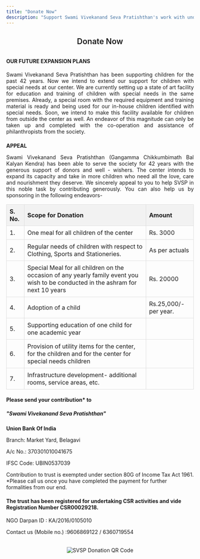 ```yaml
---
title: "Donate Now"
description: "Support Swami Vivekanand Seva Pratishthan's work with underprivileged children and women. Your donation makes a difference."
---
```


<h2 style="text-align: center; margin-bottom: 2rem; font-weight: 600;">Donate Now</h2>

#### OUR FUTURE EXPANSION PLANS

<p style="text-align: justify;">Swami Vivekanand Seva Pratishthan has been supporting children for the past 42 years. Now we intend to extend our support for children with special needs at our center. We are currently setting up a state of art facility for education and training of children with special needs in the same premises. Already, a special room with the required equipment and training material is ready and being used for our in-house children identified with special needs. Soon, we intend to make this facility available for children from outside the center as well. An endeavor of this magnitude can only be taken up and completed with the co-operation and assistance of philanthropists from the society.</p>

<h4 style="margin-top:1.5em; margin-bottom: 1em;">APPEAL</h4>

<p style="text-align: justify;">Swami Vivekanand Seva Pratishthan (Gangamma Chikkumbimath Bal Kalyan Kendra) has been able to serve the society for 42 years with the generous support of donors and well - wishers. The center intends to expand its capacity and take in more children who need all the love, care and nourishment they deserve. We sincerely appeal to you to help SVSP in this noble task by contributing generously. You can also help us by sponsoring in the following endeavors-</p>

<table style="width: 100%; border-collapse: collapse; margin-bottom: 1rem;">
    <thead>
        <tr style="background-color: #f2f2f2;">
            <th style="padding: 8px; border: 1px solid #ddd; text-align: left;">S. No.</th>
            <th style="padding: 8px; border: 1px solid #ddd; text-align: left;">Scope for Donation</th>
            <th style="padding: 8px; border: 1px solid #ddd; text-align: left;">Amount</th>
        </tr>
    </thead>
    <tbody>
        <tr>
            <td style="padding: 8px; border: 1px solid #ddd; text-align: left;">1.</td>
            <td style="padding: 8px; border: 1px solid #ddd; text-align: left;">One meal for all children of the center</td>
            <td style="padding: 8px; border: 1px solid #ddd; text-align: left;">Rs. 3000</td>
        </tr>
        <tr>
            <td style="padding: 8px; border: 1px solid #ddd; text-align: left;">2.</td>
            <td style="padding: 8px; border: 1px solid #ddd; text-align: left;">Regular needs of children with respect to Clothing, Sports and Stationeries.</td>
            <td style="padding: 8px; border: 1px solid #ddd; text-align: left;">As per actuals</td>
        </tr>
        <tr>
            <td style="padding: 8px; border: 1px solid #ddd; text-align: left;">3.</td>
            <td style="padding: 8px; border: 1px solid #ddd; text-align: left;">Special Meal for all children on the occasion of any yearly family event you wish to be conducted in the ashram for next 10 years</td>
            <td style="padding: 8px; border: 1px solid #ddd; text-align: left;">Rs. 20000</td>
        </tr>
        <tr>
            <td style="padding: 8px; border: 1px solid #ddd; text-align: left;">4.</td>
            <td style="padding: 8px; border: 1px solid #ddd; text-align: left;">Adoption of a child</td>
            <td style="padding: 8px; border: 1px solid #ddd; text-align: left;">Rs.25,000/-per year.</td>
        </tr>
        <tr>
            <td style="padding: 8px; border: 1px solid #ddd; text-align: left;">5.</td>
            <td style="padding: 8px; border: 1px solid #ddd; text-align: left;">Supporting education of one child for one academic year</td>
            <td style="padding: 8px; border: 1px solid #ddd; text-align: left;"></td>
        </tr>
        <tr>
            <td style="padding: 8px; border: 1px solid #ddd; text-align: left;">6.</td>
            <td style="padding: 8px; border: 1px solid #ddd; text-align: left;">Provision of utility items for the center, for the children and for the center for special needs children</td>
            <td style="padding: 8px; border: 1px solid #ddd; text-align: left;"></td>
        </tr>
         <tr>
            <td style="padding: 8px; border: 1px solid #ddd; text-align: left;">7.</td>
            <td style="padding: 8px; border: 1px solid #ddd; text-align: left;">Infrastructure development- additional rooms, service areas, etc.</td>
            <td style="padding: 8px; border: 1px solid #ddd; text-align: left;"></td>
        </tr>
    </tbody>
</table>

#### Please send your contribution* to

##### "Swami Vivekanand Seva Pratishthan"
<p><b> Union Bank Of India </b></p>
<p>Branch: Market Yard, Belagavi</p>
<p>A/c No.: 370301010041675</p>
<p>IFSC Code: UBIN0537039</p>
<p>Contribution to trust is exempted under section 80G of Income Tax Act 1961. *Please call us once you have completed the payment for further formalities from our end.</p>

#### The trust has been registered for undertaking CSR activities and vide Registration Number CSR00029218.
<p>NGO Darpan ID : KA/2016/0105010</p>
<p>Contact us (Mobile no.) :9606869122 / 6360719554</p>
<div style="text-align: center; margin-top: 2rem;">
   <img src="/img/donate/qrcode.jpg" alt="SVSP Donation QR Code">
</div>